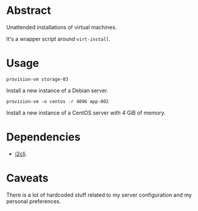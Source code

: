 # Abstract

Unattended installations of virtual machines.

It's a wrapper script around `virt-install`.

# Usage

`provision-vm storage-03`

Install a new instance of a Debian server.

`provision-vm -o centos -r 4096 app-002`

Install a new instance of a CentOS server with 4 GiB of memory.

# Dependencies

- [j2cli](http://pypi.python.org/pypi/j2cli).

# Caveats

There is a lot of hardcoded stuff related to my server configuration and my personal preferences.
